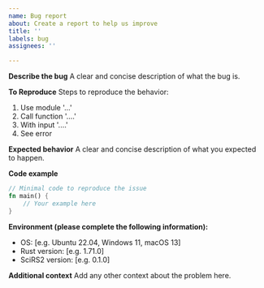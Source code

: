 ```yaml
---
name: Bug report
about: Create a report to help us improve
title: ''
labels: bug
assignees: ''

---
```


**Describe the bug**
A clear and concise description of what the bug is.

**To Reproduce**
Steps to reproduce the behavior:
1. Use module '...'
2. Call function '....'
3. With input '....'
4. See error

**Expected behavior**
A clear and concise description of what you expected to happen.

**Code example**
```rust
// Minimal code to reproduce the issue
fn main() {
    // Your example here
}
```

**Environment (please complete the following information):**
 - OS: [e.g. Ubuntu 22.04, Windows 11, macOS 13]
 - Rust version: [e.g. 1.71.0]
 - SciRS2 version: [e.g. 0.1.0]

**Additional context**
Add any other context about the problem here.